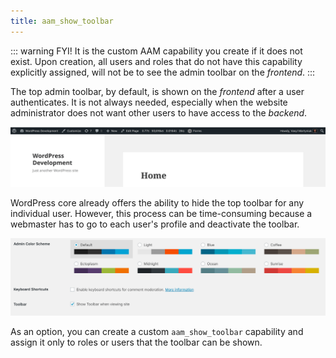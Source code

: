 ```yaml
---
title: aam_show_toolbar
---
```


::: warning FYI!
It is the custom AAM capability you create if it does not exist. Upon creation, all users and roles that do not have this capability explicitly assigned, will not be to see the admin toolbar on the _frontend_.
:::

The top admin toolbar, by default, is shown on the _frontend_ after a user authenticates. It is not always needed, especially when the website administrator does not want other users to have access to the _backend_.

![Admin Toolbar](./assets/wordpress-toolbar-frontend.png)

WordPress core already offers the ability to hide the top toolbar for any individual user. However, this process can be time-consuming because a webmaster has to go to each user's profile and deactivate the toolbar.

![Toogle Admin Toolbar](./assets/wordpress-show-toolbar.png)

As an option, you can create a custom `aam_show_toolbar` capability and assign it only to roles or users that the toolbar can be shown.